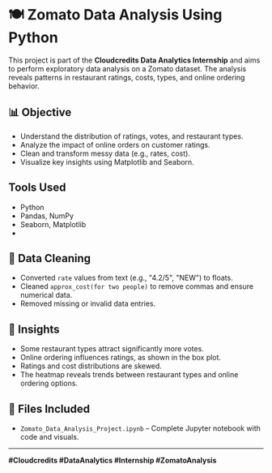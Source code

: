 # 🍽️ Zomato Data Analysis Using Python

This project is part of the **Cloudcredits Data Analytics Internship** and aims to perform exploratory data analysis on a Zomato dataset. The analysis reveals patterns in restaurant ratings, costs, types, and online ordering behavior.

## 📊 Objective

- Understand the distribution of ratings, votes, and restaurant types.
- Analyze the impact of online orders on customer ratings.
- Clean and transform messy data (e.g., rates, cost).
- Visualize key insights using Matplotlib and Seaborn.

## Tools Used
- Python
- Pandas, NumPy
- Seaborn, Matplotlib
- 
## 🧹 Data Cleaning

- Converted `rate` values from text (e.g., "4.2/5", "NEW") to floats.
- Cleaned `approx_cost(for two people)` to remove commas and ensure numerical data.
- Removed missing or invalid data entries.



## 🧠 Insights

- Some restaurant types attract significantly more votes.
- Online ordering influences ratings, as shown in the box plot.
- Ratings and cost distributions are skewed.
- The heatmap reveals trends between restaurant types and online ordering options.

## 📁 Files Included

- `Zomato_Data_Analysis_Project.ipynb` – Complete Jupyter notebook with code and visuals.

---

**#Cloudcredits #DataAnalytics #Internship #ZomatoAnalysis**
